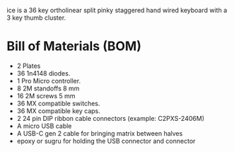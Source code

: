 ice is a 36 key ortholinear split pinky staggered hand wired keyboard with a 3 key thumb cluster.

# Bill of Materials (BOM)

* 2 Plates
* 36 1n4148 diodes.
* 1 Pro Micro controller.
* 8 2M standoffs 8 mm
* 16 2M screws 5 mm
* 36 MX compatible switches.
* 36 MX compatible key caps.
* 2 24 pin DIP ribbon cable connectors (example: C2PXS-2406M)
* A micro USB cable
* A USB-C gen 2 cable for bringing matrix between halves
* epoxy or sugru for holding the USB connector and connector
